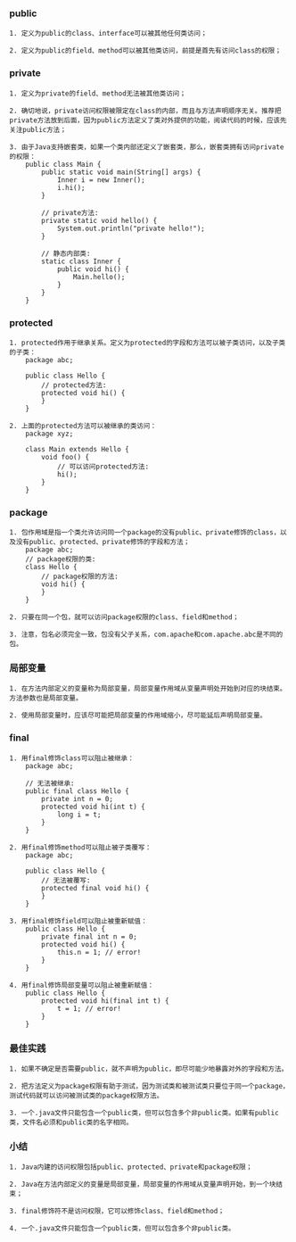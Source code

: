 
### public
	1. 定义为public的class、interface可以被其他任何类访问；

	2. 定义为public的field、method可以被其他类访问，前提是首先有访问class的权限；

### private
	1. 定义为private的field、method无法被其他类访问；

	2. 确切地说，private访问权限被限定在class的内部，而且与方法声明顺序无关。推荐把private方法放到后面，因为public方法定义了类对外提供的功能，阅读代码的时候，应该先关注public方法；

	3. 由于Java支持嵌套类，如果一个类内部还定义了嵌套类，那么，嵌套类拥有访问private的权限：
		public class Main {
			public static void main(String[] args) {
				Inner i = new Inner();
				i.hi();
			}

			// private方法:
			private static void hello() {
				System.out.println("private hello!");
			}

			// 静态内部类:
			static class Inner {
				public void hi() {
					Main.hello();
				}
			}
		}

### protected
	1. protected作用于继承关系。定义为protected的字段和方法可以被子类访问，以及子类的子类：
		package abc;

		public class Hello {
			// protected方法:
			protected void hi() {
			}
		}

	2. 上面的protected方法可以被继承的类访问：
		package xyz;

		class Main extends Hello {
			void foo() {
				// 可以访问protected方法:
				hi();
			}
		}

### package
	1. 包作用域是指一个类允许访问同一个package的没有public、private修饰的class，以及没有public、protected、private修饰的字段和方法；
		package abc;
		// package权限的类:
		class Hello {
			// package权限的方法:
			void hi() {
			}
		}

	2. 只要在同一个包，就可以访问package权限的class、field和method；

	3. 注意，包名必须完全一致，包没有父子关系，com.apache和com.apache.abc是不同的包。

### 局部变量
	1. 在方法内部定义的变量称为局部变量，局部变量作用域从变量声明处开始到对应的块结束。方法参数也是局部变量。

	2. 使用局部变量时，应该尽可能把局部变量的作用域缩小，尽可能延后声明局部变量。

### final
	1. 用final修饰class可以阻止被继承：
		package abc;

		// 无法被继承:
		public final class Hello {
			private int n = 0;
			protected void hi(int t) {
				long i = t;
			}
		}

	2. 用final修饰method可以阻止被子类覆写：
		package abc;

		public class Hello {
			// 无法被覆写:
			protected final void hi() {
			}
		}

	3. 用final修饰field可以阻止被重新赋值：
		public class Hello {
			private final int n = 0;
			protected void hi() {
				this.n = 1; // error!
			}
		}

	4. 用final修饰局部变量可以阻止被重新赋值：
		public class Hello {
			protected void hi(final int t) {
				t = 1; // error!
			}
		}

### 最佳实践
	1. 如果不确定是否需要public，就不声明为public，即尽可能少地暴露对外的字段和方法。

	2. 把方法定义为package权限有助于测试，因为测试类和被测试类只要位于同一个package，测试代码就可以访问被测试类的package权限方法。

	3. 一个.java文件只能包含一个public类，但可以包含多个非public类。如果有public类，文件名必须和public类的名字相同。


### 小结
	1. Java内建的访问权限包括public、protected、private和package权限；

	2. Java在方法内部定义的变量是局部变量，局部变量的作用域从变量声明开始，到一个块结束；

	3. final修饰符不是访问权限，它可以修饰class、field和method；

	4. 一个.java文件只能包含一个public类，但可以包含多个非public类。









